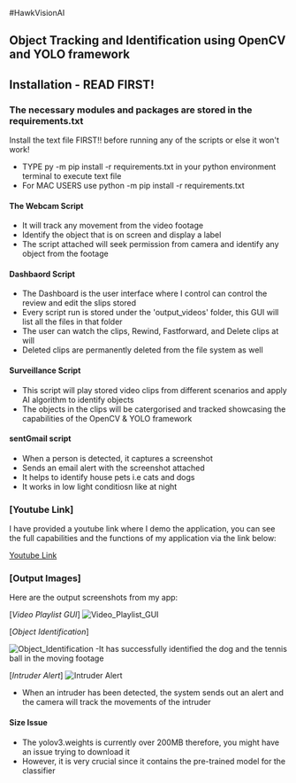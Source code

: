 #HawkVisionAI
## Object Tracking and Identification using OpenCV and YOLO framework 

## Installation - READ FIRST! ##
### The necessary modules and packages are stored in the requirements.txt ###
Install the text file FIRST!! before running any of the scripts or else it won't work! 
- TYPE py -m pip install -r requirements.txt in your python environment terminal to execute text file
- For MAC USERS use python -m pip install -r requirements.txt

#### The Webcam Script  #######
- It will track any movement from the video footage
- Identify the object that is on screen and display a label
- The script attached will seek permission from camera and identify any object from the footage

#### Dashbaord Script ####
- The Dashboard is the user interface where I control can control the review and edit the slips stored
- Every script run is stored under the 'output_videos' folder, this GUI will list all the files in that folder
- The user can watch the clips, Rewind, Fastforward, and Delete clips at will
- Deleted clips are permanently deleted from the file system as well

#### Surveillance Script ####
- This script will play stored video clips from different scenarios and apply AI algorithm to identify objects
- The objects in the clips will be catergorised and tracked showcasing the capabilities of the OpenCV & YOLO framework
  
#### sentGmail script ###
- When a person is detected, it captures a screenshot
- Sends an email alert with the screenshot attached
- It helps to identify house pets i.e cats and dogs
- It works in low light conditiosn like at night

### [Youtube Link]
I have provided a youtube link where I demo the application, you can see the full capabilities and the functions of my application via the link below:

[Youtube Link](https://youtu.be/5VUF1SD0QZ4)


### [Output Images]
Here are the output screenshots from my app:

[*Video Playlist GUI*]
![Video_Playlist_GUI](https://github.com/RoninSanta/CM3070-Camera-Surveillance-System-Project/assets/109457795/3610c982-b157-491a-b991-e6dc27d6ae72)

[*Object Identification*]

![Object_Identification](https://github.com/RoninSanta/CM3070-Camera-Surveillance-System-Project/assets/109457795/488336cc-da2e-47f1-b519-0502f63fd09e)
-It has successfully identified the dog and the tennis ball in the moving footage

[*Intruder Alert*]
![Intruder Alert](https://github.com/RoninSanta/CM3070-Camera-Surveillance-System-Project/assets/109457795/dd9d1d18-86c8-4e26-9362-65ccf6644b38)
- When an intruder has been detected, the system sends out an alert and the camera will track the movements of the intruder

#### Size Issue ####
- The yolov3.weights is currently over 200MB therefore, you might have an issue trying to download it
- However, it is very crucial since it contains the pre-trained model for the classifier


